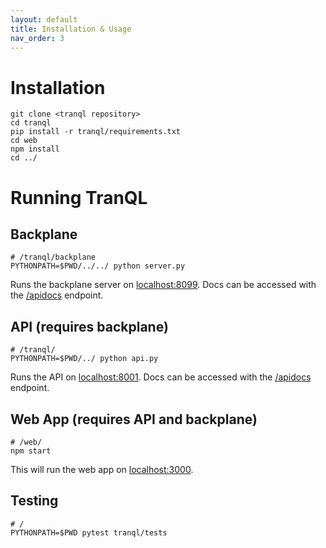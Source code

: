 ```yaml
---
layout: default
title: Installation & Usage
nav_order: 3
---
```

# Installation

```
git clone <tranql repository>
cd tranql
pip install -r tranql/requirements.txt
cd web
npm install
cd ../
```

# Running TranQL

## Backplane
```
# /tranql/backplane
PYTHONPATH=$PWD/../../ python server.py
```
Runs the backplane server on [localhost:8099](http://localhost:8099). Docs can be accessed with the [/apidocs](http://localhost:8099/apidocs) endpoint.

## API (requires backplane)
```
# /tranql/
PYTHONPATH=$PWD/../ python api.py
```
Runs the API on [localhost:8001](http://localhost:8001). Docs can be accessed with the [/apidocs](http://localhost:8001/apidocs) endpoint.

## Web App (requires API and backplane)
```
# /web/
npm start
```
This will run the web app on [localhost:3000](http://localhost:3000).

## Testing
```
# /
PYTHONPATH=$PWD pytest tranql/tests
```
